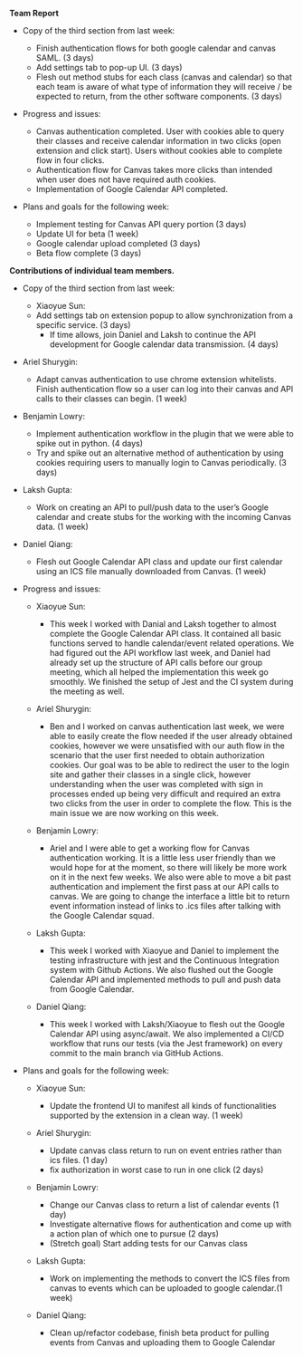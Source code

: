 **Team Report**

*   Copy of the third section from last week:
    *   Finish authentication flows for both google calendar and canvas SAML. (3 days)
    *   Add settings tab to pop-up UI. (3 days)
    *   Flesh out method stubs for each class (canvas and calendar) so that each team is aware of what type of information they will receive / be expected to return, from the other software components. (3 days)

*   Progress and issues:
    *   Canvas authentication completed. User with cookies able to query their classes and receive calendar information in two clicks (open extension and click start). Users without cookies able to complete flow in four clicks.
    *   Authentication flow for Canvas takes more clicks than intended when user does not have required auth cookies.
    *   Implementation of Google Calendar API completed.


*   Plans and goals for the following week:
    *   Implement testing for Canvas API query portion (3 days)
    *   Update UI for beta (1 week)
    *   Google calendar upload completed (3 days)
    *   Beta flow complete (3 days)


**Contributions of individual team members.**

*   Copy of the third section from last week:
    *   Xiaoyue Sun:
    * Add settings tab on extension popup to allow synchronization from a specific service. (3 days)
      * If time allows, join Daniel and Laksh to continue the API development for Google calendar data transmission. (4 days)

*   Ariel Shurygin:
    * Adapt canvas authentication to use chrome extension whitelists. Finish authentication flow so a user can log into their canvas and API calls to their classes can begin. (1 week)

*   Benjamin Lowry:
    * Implement authentication workflow in the plugin that we were able to spike out in python. (4 days)
    * Try and spike out an alternative method of authentication by using cookies requiring users to manually login to Canvas periodically. (3 days)

*   Laksh Gupta:
    * Work on creating an API to pull/push data to the user’s Google calendar and create stubs for the working with the incoming Canvas data. (1 week)

*   Daniel Qiang:
    * Flesh out Google Calendar API class and update our first calendar using an ICS file manually downloaded from Canvas. (1 week)

*   Progress and issues:
    *   Xiaoyue Sun:
        *  This week I worked with Danial and Laksh together to almost complete the Google Calendar API class. It contained all basic functions served to handle calendar/event related operations. We had figured out the API workflow last week, and Daniel had already set up the structure of API calls before our group meeting, which all helped the implementation this week go smoothly. We finished the setup of Jest and the CI system during the meeting as well.

   	*   Ariel Shurygin:
   		* Ben and I worked on canvas authentication last week, we were able to easily create the flow needed if the user already obtained cookies, however we were unsatisfied with our auth flow in the scenario that the user first needed to obtain authorization cookies. Our goal was to be able to redirect the user to the login site and gather their classes in a single click, however understanding when the user was completed with sign in processes ended up being very difficult and required an extra two clicks from the user in order to complete the flow. This is the main issue we are now working on this week.
   	*   Benjamin Lowry:
        * Ariel and I were able to get a working flow for Canvas authentication working. It is a little less user friendly than we would hope for at the moment, so there will likely be more work on it in the next few weeks. We also were able to move a bit past authentication and implement the first pass at our API calls to canvas. We are going to change the interface a little bit to return event information instead of links to .ics files after talking with the Google Calendar squad.

   	*   Laksh Gupta:
   	    * This week I worked with Xiaoyue and Daniel to implement the testing infrastructure with jest and the Continuous Integration system with Github Actions. We also flushed out the Google Calendar API and implemented methods to pull and push data from Google Calendar.

   	*   Daniel Qiang:
   	    * This week I worked with Laksh/Xiaoyue to flesh out the Google Calendar API using async/await. We also implemented a CI/CD workflow that runs our tests (via the Jest framework) on every commit to the main branch via GitHub Actions.


*   Plans and goals for the following week:
    *   Xiaoyue Sun:
        *  Update the frontend UI to manifest all kinds of functionalities supported by the extension in a clean way. (1 week)

    *   Ariel Shurygin:
        * Update canvas class return to run on event entries rather than ics files. (1 day)
        * fix authorization in worst case to run in one click (2 days)

    *   Benjamin Lowry:
        * Change our Canvas class to return a list of calendar events (1 day)
        * Investigate alternative flows for authentication and come up with a action plan of which one to pursue (2 days)
        * (Stretch goal) Start adding tests for our Canvas class

    *   Laksh Gupta:
        *  Work on implementing the methods to convert the ICS files from canvas to events which can be uploaded to google calendar.(1 week)

   	*   Daniel Qiang:
        * Clean up/refactor codebase, finish beta product for pulling events from Canvas and uploading them to Google Calendar
		

